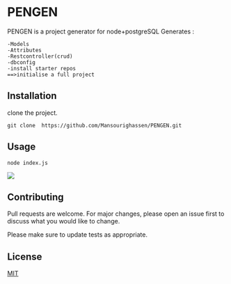 
# PENGEN

PENGEN is a project generator for node+postgreSQL
Generates :
`````
-Models
-Attributes
-Restcontroller(crud)
-dbconfig
-install starter repos
==>initialise a full project
``````

## Installation

clone the project.

```
git clone  https://github.com/Mansourighassen/PENGEN.git

```

## Usage

```
node index.js

```
![](https://raw.githubusercontent.com/Mansourighassen/PENGEN/main/screenshots/1.PNG)


## Contributing
Pull requests are welcome. For major changes, please open an issue first to discuss what you would like to change.

Please make sure to update tests as appropriate.

## License
[MIT](https://choosealicense.com/licenses/mit/)
